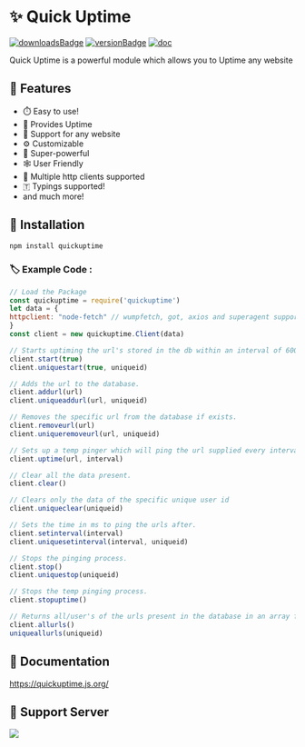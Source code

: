 # ✨ Quick Uptime

[![downloadsBadge](https://img.shields.io/npm/dt/quickuptime?style=for-the-badge)](https://npmjs.com/quickuptime)
[![versionBadge](https://img.shields.io/npm/v/quickuptime?style=for-the-badge)](https://npmjs.com/quickuptime)
[![doc](https://img.shields.io/badge/Documentation-Click%20here-blue?style=for-the-badge)](https://quickuptime.js.org)

Quick Uptime is a powerful module which allows you to Uptime any website


## 🔖 Features

-   ⏱️ Easy to use!
-   🔄 Provides Uptime
-   📁 Support for any website
-   ⚙️ Customizable
-   🚀 Super-powerful
-   🕸️ User Friendly
-   🔗 Multiple http clients supported
-   🇹 Typings supported!
-   and much more!

## 📌 Installation

```js
npm install quickuptime
```

### 🏷 Example Code :

```js
// Load the Package
const quickuptime = require('quickuptime')
let data = {
httpclient: "node-fetch" // wumpfetch, got, axios and superagent supported!
}
const client = new quickuptime.Client(data)

// Starts uptiming the url's stored in the db within an interval of 60000ms or the time configured in ms.
client.start(true) 
client.uniquestart(true, uniqueid)

// Adds the url to the database.
client.addurl(url) 
client.uniqueaddurl(url, uniqueid)

// Removes the specific url from the database if exists.
client.removeurl(url) 
client.uniqueremoveurl(url, uniqueid)

// Sets up a temp pinger which will ping the url supplied every interval supplied ms.
client.uptime(url, interval) 

// Clear all the data present.
client.clear() 

// Clears only the data of the specific unique user id
client.uniqueclear(uniqueid)

// Sets the time in ms to ping the urls after.
client.setinterval(interval)
client.uniquesetinterval(interval, uniqueid)

// Stops the pinging process.
client.stop() 
client.uniquestop(uniqueid)

// Stops the temp pinging process.
client.stopuptime() 

// Returns all/user's of the urls present in the database in an array form.
client.allurls() 
uniqueallurls(uniqueid)

```

## 🚀 Documentation 

https://quickuptime.js.org/


## 📝 Support Server

<a href="https://discord.gg/anyF4j3MUu"><img src="https://invidget.switchblade.xyz/anyF4j3MUu"/></a>
<br><br>
</div>
